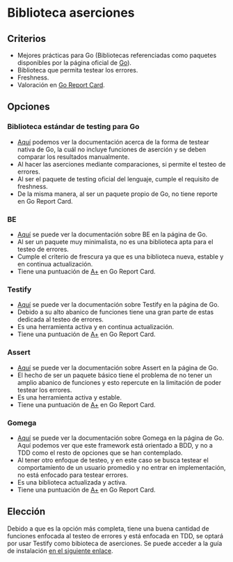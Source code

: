 # Biblioteca aserciones

## Criterios

- Mejores prácticas para Go (Bibliotecas referenciadas como paquetes disponibles por la página oficial de [Go](https://pkg.go.dev/)).
- Biblioteca que permita testear los errores.
- Freshness.
- Valoración en [Go Report Card](https://goreportcard.com/).

## Opciones

### Biblioteca estándar de testing para Go

- [Aquí](https://pkg.go.dev/testing) podemos ver la documentación acerca de la forma de testear nativa de Go, la cuál no incluye funciones de aserción y se deben comparar los resultados manualmente.
- Al hacer las aserciones mediante comparaciones, si permite el testeo de errores.
- Al ser el paquete de testing oficial del lenguaje, cumple el requisito de freshness.
- De la misma manera, al ser un paquete propio de Go, no tiene reporte en Go Report Card.

### BE

- [Aquí](https://pkg.go.dev/github.com/carlmjohnson/be) se puede ver la documentación sobre BE en la página de Go.
- Al ser un paquete muy minimalista, no es una biblioteca apta para el testeo de errores.
- Cumple el criterio de frescura ya que es una biblioteca nueva, estable y en continua actualización.
- Tiene una puntuación de [A+](https://goreportcard.com/report/github.com/carlmjohnson/be) en Go Report Card.

### Testify

- [Aquí](https://pkg.go.dev/github.com/stretchr/testify) se puede ver la documentación sobre Testify en la página de Go.
- Debido a su alto abanico de funciones tiene una gran parte de estas dedicada al testeo de errores.
- Es una herramienta activa y en continua actualización.
- Tiene una puntuación de [A+](https://goreportcard.com/report/github.com/stretchr/testify) en Go Report Card.

### Assert

- [Aquí](https://pkg.go.dev/gopkg.in/go-playground/assert.v1) se puede ver la documentación sobre Assert en la página de Go.
- El hecho de ser un paquete básico tiene el problema de no tener un amplio abanico de funciones y esto repercute en la limitación de poder testear los errores.
- Es una herramienta activa y estable.
- Tiene una puntuación de [A+](https://goreportcard.com/report/github.com/go-playground/assert) en Go Report Card.

### Gomega

- [Aquí](https://pkg.go.dev/github.com/onsi/gomega) se puede ver la documentación sobre Gomega en la página de Go. Aquí podemos ver que este framework está orientado a BDD, y no a TDD como el resto de opciones que se han contemplado.
- Al tener otro enfoque de testeo, y en este caso se busca testear el comportamiento de un usuario promedio y no entrar en implementación, no está enfocado para testear errores.
- Es una biblioteca actualizada y activa.
- Tiene una puntuación de [A+](https://goreportcard.com/report/github.com/onsi/gomega) en Go Report Card.

## Elección

Debido a que es la opción más completa, tiene una buena cantidad de funciones enfocada al testeo de errores y está enfocada en TDD, se optará por usar Testify como bibioteca de aserciones. Se puede acceder a la guía de instalación [en el siguiente enlace](https://pkg.go.dev/github.com/stretchr/testify#section-readme).
